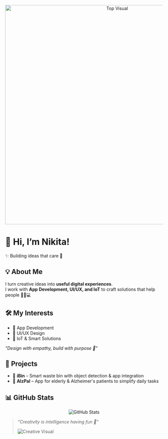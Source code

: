 <!-- Top Image -->
<p align="center">
  <img src="https://i.pinimg.com/1200x/17/dc/25/17dc252f86f9a465b484e7777e0416f9.jpg" alt="Top Visual" width="700"/>
</p>

# 🌸 Hi, I’m Nikita!  

✨ Building ideas that care 💫  

## 💡 About Me  
I turn creative ideas into **useful digital experiences**.  
I work with **App Development, UI/UX, and IoT** to craft solutions that help people 🌱🎨💻  

## 🛠️ My Interests  
- 📱 App Development  
- 🎨 UI/UX Design  
- 🔌 IoT & Smart Solutions  

*"Design with empathy, build with purpose 🌷"*  

## 🌸 Projects  
- 💖 **iBin** – Smart waste bin with object detection & app integration  
- 💫 **AlzPal** – App for elderly & Alzheimer's patients to simplify daily tasks  

## 📊 GitHub Stats  
<p align="center">
  <img src="https://github-readme-stats.vercel.app/api?username=Nikita000kumari&show_icons=true&theme=soft-green" alt="GitHub Stats" />
</p>

> *“Creativity is intelligence having fun 🌸”*  
> 
> ![Creative Visual](https://i.pinimg.com/1200x/1c/7a/aa/1c7aaabe56b525152de58876c3a340d7.jpg)

